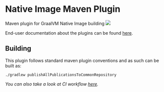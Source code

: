 # Native Image Maven Plugin
Maven plugin for GraalVM Native Image building
![](https://github.com/graalvm/native-image-build-tools/actions/workflows/native-maven-plugin.yml/badge.svg)

End-user documentation about the plugins can be found [here](https://graalvm.github.io/native-build-tools/).

## Building
This plugin follows standard maven plugin conventions and as such can be built as:

```shell
./gradlew publishAllPublicationsToCommonRepository
```

*You can also take a look at CI workflow [here](../.github/workflows/native-maven-plugin.yml).*

